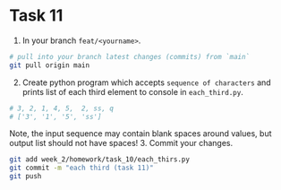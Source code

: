 # Task 11
1. In your branch `feat/<yourname>`.
 ```bash
# pull into your branch latest changes (commits) from `main`
git pull origin main
```
2. Create python program which accepts `sequence of characters` and prints list of each third element to console in `each_third.py`.
```bash
# 3, 2, 1, 4, 5,  2, ss, q
# ['3', '1', '5', 'ss']
```
Note, the input sequence may contain blank spaces around values, but output list should not have spaces!
3. Commit your changes.
```bash
git add week_2/homework/task_10/each_thirs.py
git commit -m "each third (task 11)"
git push
```